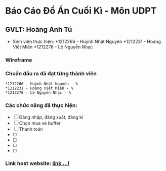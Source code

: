 # Báo Cáo Đồ Án Cuối Kì - Môn UDPT
## GVLT: Hoàng Anh Tú
* Sinh viên thực hiện:
	*1212266 - Huỳnh Nhật Nguyên
	*1212231 - Hoàng Viết Miền
	*1212278 - Lê Nguyễn Nhạc
### Wireframe

### Chuẩn đầu ra đã đạt từng thành viên
	*1212266 - Huỳnh Nhật Nguyên - %
	*1212231 - Hoàng Viết Miền - %
	*1212278 - Lê Nguyễn Nhạc - %

### Các chức năng đã thực hiện:
- [ ] Đăng nhập, đăng xuất, đăng kí
- [ ] Chọn mua vé buffer
- [ ] Thanh toán
- [ ] 
- [ ] 
- [ ] 
- [ ]
### Link host website: [link ...!](http://google.com)
